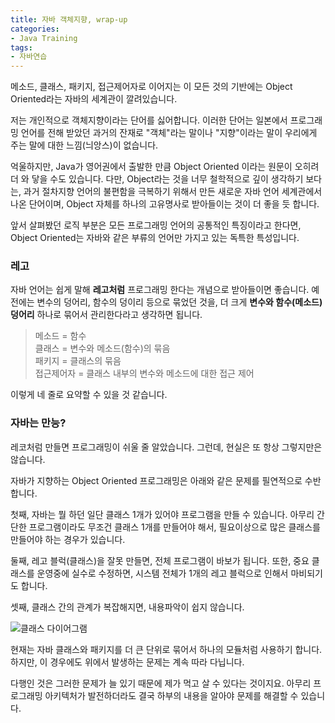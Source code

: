 ```yaml
---
title: 자바 객체지향, wrap-up
categories:
- Java Training
tags:
- 자바연습
---
```


메소드, 클래스, 패키지, 접근제어자로 이어지는 이 모든 것의 기반에는 Object Oriented라는 자바의 세계관이 깔려있습니다.    

저는 개인적으로 객체지향이라는 단어를 싫어합니다. 이러한 단어는 일본에서 프로그래밍 언어를 전해 받았던 과거의 잔재로 "객체"라는 말이나 "지향"이라는 말이 우리에게 주는 말에 대한 느낌(늬앙스)이 없습니다.   

억울하지만, Java가 영어권에서 출발한 만큼 Object Oriented 이라는 원문이 오히려 더 와 닿을 수도 있습니다. 다만, Object라는 것을 너무 철학적으로 깊이 생각하기 보다는, 과거 절차지향 언어의 불편함을 극복하기 위해서 만든 새로운 자바 언어 세계관에서 나온 단어이며, Object 자체를 하나의 고유명사로 받아들이는 것이 더 좋을 듯 합니다.   

앞서 살펴봤던 로직 부분은 모든 프로그래밍 언어의 공통적인 특징이라고 한다면, Object Oriented는 자바와 같은 부류의 언어만 가지고 있는 독특한 특성입니다.

### 레고

자바 언어는 쉽게 말해 **레고처럼** 프로그래밍 한다는 개념으로 받아들이면 좋습니다. 예전에는 변수의 덩어리, 함수의 덩이리 등으로 묶었던 것을, 더 크게 **변수와 함수(메소드) 덩어리** 하나로 묶어서 관리한다라고 생각하면 됩니다.   

> 메소드 = 함수   
> 클래스 = 변수와 메소드(함수)의 묶음   
> 패키지 = 클래스의 묶음   
> 접근제어자 = 클래스 내부의 변수와 메소드에 대한 접근 제어   

이렇게 네 줄로 요약할 수 있을 것 같습니다.

### 자바는 만능?

레코처럼 만들면 프로그래밍이 쉬울 줄 알았습니다. 그런데, 현실은 또 항상 그렇지만은 않습니다.   

자바가 지향하는 Object Oriented 프로그래밍은 아래와 같은 문제를 필연적으로 수반합니다.   

첫째, 자바는 뭘 하던 일단 클래스 1개가 있어야 프로그램을 만들 수 있습니다. 아무리 간단한 프로그램이라도 무조건 클래스 1개를 만들어야 해서, 필요이상으로 많은 클래스를 만들어야 하는 경우가 있습니다.

둘째, 레고 블럭(클래스)을 잘못 만들면, 전체 프로그램이 바보가 됩니다. 또한, 중요 클래스를 운영중에 실수로 수정하면, 시스템 전체가 1개의 레고 블럭으로 인해서 마비되기도 합니다.   

셋째, 클래스 간의 관계가 복잡해지면, 내용파악이 쉽지 않습니다.   

![클래스 다이어그램](https://img1.daumcdn.net/thumb/R800x0/?scode=mtistory2&fname=https%3A%2F%2Ft1.daumcdn.net%2Fcfile%2Ftistory%2F2543F63C58E8BDD604)

현재는 자바 클래스와 패키지를 더 큰 단위로 묶어서 하나의 모듈처럼 사용하기 합니다. 하지만, 이 경우에도 위에서 발생하는 문제는 계속 따라 다닙니다.   

다행인 것은 그러한 문제가 늘 있기 때문에 제가 먹고 살 수 있다는 것이지요. 아무리 프로그래밍 아키텍처가 발전하더라도 결국 하부의 내용을 알아야 문제를 해결할 수 있습니다.
